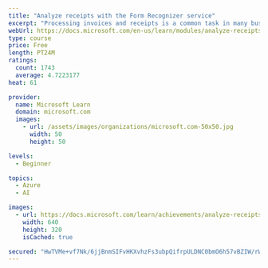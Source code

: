 ```yaml
---
title: "Analyze receipts with the Form Recognizer service"
excerpt: "Processing invoices and receipts is a common task in many business scenarios. Increasingly, organizations are turning to artificial intelligence (AI) to automate data extraction from scanned receipts."
webUrl: https://docs.microsoft.com/en-us/learn/modules/analyze-receipts-form-recognizer/
type: course
price: Free
length: PT24M
ratings:
  count: 1743
  average: 4.7223177
heat: 61

provider:
  name: Microsoft Learn
  domain: microsoft.com
  images:
    - url: /assets/images/organizations/microsoft.com-50x50.jpg
      width: 50
      height: 50

levels:
  - Beginner

topics:
  - Azure
  - AI

images:
  - url: https://docs.microsoft.com/learn/achievements/analyze-receipts-form-recognizer-social.png
    width: 640
    height: 320
    isCached: true

secured: "HwTVMe+vf7Nk/6jjBnmSIFvHKXvhzFs3ubpQifrpULDNC0bmO6h57vBZIW/rWAJXwPwGAHS41Di/rSNB1UWQZzZO4ZRPXE27mH/JtmJvpxQmUQ+L17A7WUJAFEfVpMcAC2bJUKmpIBRF3bQtlzjT/OY+SsrK2wuSxSBG3rMuvprBWmECUekt8uX5JVxcy/nFCOx0TnvXjqi6T7mS5rK5oKxk1hXdDYRsaqLMqww/SLtMU4i7S6bWuUe+XTWuWtSmrh8o1fQa8zEMWg+WID9ewlnMZXbK/4JDtLmkw0vEAcA6wM0fBq3Rw0b2HWU9TtruDWyJXApWuc3XN1+P/XvRN+0cuplWiiBYRPjiQ8/Z4qfDAoQCOoE6XN7Uykgww5+B/OizrfGvC9ZSBr3Znb1ytD4Hs2UqkgIg0eoJ2gHf+E4=;vrRaLOwzaxIi/sjqTv0QtQ=="
---
```


